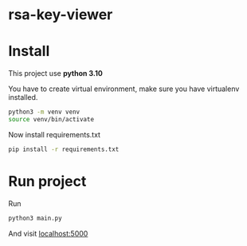 # rsa-key-viewer


# Install
This project use **python 3.10**

You have to create virtual environment, make sure you have virtualenv installed.
```bash
python3 -m venv venv
source venv/bin/activate
```

Now install requirements.txt
```bash
pip install -r requirements.txt
```


# Run project
Run
```bash
python3 main.py
```

And visit [localhost:5000](http://localhost:5000)
